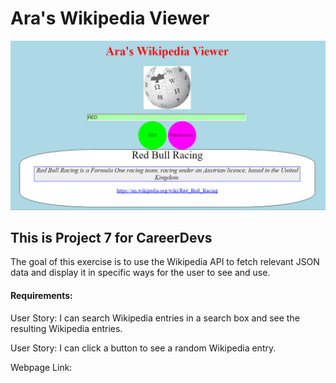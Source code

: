 # Ara's Wikipedia Viewer

![Alt text](pics/wikiViewerThumb.PNG)

## This is Project 7 for CareerDevs

The goal of this exercise is to use the Wikipedia API to fetch relevant JSON data and display it in specific ways for the user to see and use.

#### Requirements:

User Story: I can search Wikipedia entries in a search box and see the resulting Wikipedia entries.

User Story: I can click a button to see a random Wikipedia entry.

Webpage Link:
